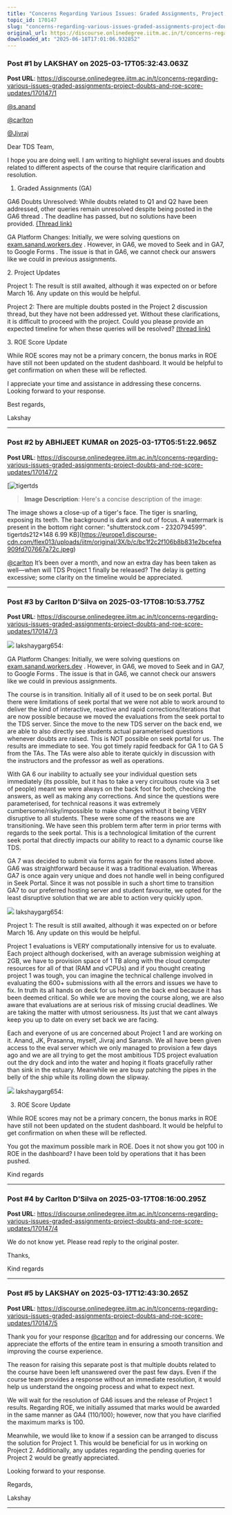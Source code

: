 ```yaml
---
title: "Concerns Regarding Various Issues: Graded Assignments, Project Doubts, and ROE Score Updates"
topic_id: 170147
slug: "concerns-regarding-various-issues-graded-assignments-project-doubts-and-roe-score-updates"
original_url: https://discourse.onlinedegree.iitm.ac.in/t/concerns-regarding-various-issues-graded-assignments-project-doubts-and-roe-score-updates/170147
downloaded_at: "2025-06-18T17:01:06.932852"
---
```


### Post #1 by LAKSHAY on 2025-03-17T05:32:43.063Z
**Post URL**: https://discourse.onlinedegree.iitm.ac.in/t/concerns-regarding-various-issues-graded-assignments-project-doubts-and-roe-score-updates/170147/1

[@s.anand](/u/s.anand)

[@carlton](/u/carlton)

[@Jivraj](/u/jivraj)

Dear TDS Team,

I hope you are doing well. I am writing to highlight several issues and doubts related to different aspects of the course that require clarification and resolution.

[](#p-607378-h-1-graded-assignments-ga-1)
1. Graded Assignments (GA)

GA6 Doubts Unresolved:
 While doubts related to Q1 and Q2 have been addressed, other queries remain unresolved despite being posted in the GA6 thread . The deadline has passed, but no solutions have been provided.
[(Thread link)](https://discourse.onlinedegree.iitm.ac.in/t/graded-assignment-6/169283)

GA Platform Changes:
 Initially, we were solving questions on
[exam.sanand.workers.dev](https://exam.sanand.workers.dev)
 . However, in GA6, we moved to
Seek
 and in GA7, to
Google Forms
. The issue is that in GA6, we cannot check our answers like we could in previous assignments.

[](#p-607378-h-2-project-updates-2)
2. Project Updates

Project 1:
 The result is still awaited, although it was expected on or before March 16. Any update on this would be helpful.

Project 2:
 There are multiple doubts posted in the
Project 2
 discussion thread, but they have not been addressed yet. Without these clarifications, it is difficult to proceed with the project. Could you please provide an expected timeline for when these queries will be resolved?
[(thread link)](https://discourse.onlinedegree.iitm.ac.in/t/project-2-tds-solver-discussion-thread/169029/29)

[](#p-607378-h-3-roe-score-update-3)
3. ROE Score Update

While ROE scores may not be a primary concern, the bonus marks in ROE have still not been updated on the student dashboard. It would be helpful to get confirmation on when these will be reflected.

I appreciate your time and assistance in addressing these concerns. Looking forward to your response.

Best regards,

Lakshay

---

### Post #2 by ABHIJEET KUMAR  on 2025-03-17T05:51:22.965Z
**Post URL**: https://discourse.onlinedegree.iitm.ac.in/t/concerns-regarding-various-issues-graded-assignments-project-doubts-and-roe-score-updates/170147/2

[![tigertds](https://europe1.discourse-cdn.com/flex013/uploads/iitm/original/3X/b/c/bc1f2c2f106b8b831e2bcefea909fd707667a72c.jpeg)

> **Image Description**: Here's a concise description of the image:

The image shows a close-up of a tiger's face. The tiger is snarling, exposing its teeth. The background is dark and out of focus. A watermark is present in the bottom right corner: "shutterstock.com - 2320794599".
tigertds212×148 6.99 KB](https://europe1.discourse-cdn.com/flex013/uploads/iitm/original/3X/b/c/bc1f2c2f106b8b831e2bcefea909fd707667a72c.jpeg)

[@carlton](/u/carlton)
 It’s been over a month, and now an extra day has been taken as well—when will TDS Project 1 finally be released? The delay is getting excessive; some clarity on the timeline would be appreciated.

---

### Post #3 by Carlton D'Silva on 2025-03-17T08:10:53.775Z
**Post URL**: https://discourse.onlinedegree.iitm.ac.in/t/concerns-regarding-various-issues-graded-assignments-project-doubts-and-roe-score-updates/170147/3

![](https://dub1.discourse-cdn.com/flex013/user_avatar/discourse.onlinedegree.iitm.ac.in/lakshaygarg654/48/129814_2.png)
 lakshaygarg654:

GA Platform Changes:
 Initially, we were solving questions on
[exam.sanand.workers.dev](https://exam.sanand.workers.dev)
 . However, in GA6, we moved to
Seek
 and in GA7, to
Google Forms
. The issue is that in GA6, we cannot check our answers like we could in previous assignments.

The course is in transition. Initially all of it used to be on seek portal. But there were limitations of seek portal that we were not able to work around to deliver the kind of interactive, reactive and rapid corrections/iterations that are now possible because we moved the evaluations from the seek portal to the TDS server. Since the move to the new TDS server on the back end, we are able to also directly see students actual parameterised questions whenever doubts are raised. This is NOT possible on seek portal for us. The results are immediate to see. You got timely rapid feedback for GA 1 to GA 5 from the TAs. The TAs were also able to iterate quickly in discussion with the instructors and the professor as well as operations.

With GA 6 our inability to actually see your individual question sets immediately (its possible, but it has to take a very circuitous route via 3 set of people) meant we were always on the back foot for both, checking the answers, as well as making any corrections. And since the questions were parameterised, for technical reasons it was extremely cumbersome/risky/impossible to make changes without it being VERY disruptive to all students. These were some of the reasons we are transitioning. We have seen this problem term after term in prior terms with regards to the seek portal. This is a technological limitation of the current seek portal that directly impacts our ability to react to a dynamic course like TDS.

GA 7 was decided to submit via forms again for the reasons listed above. GA6 was straightforward because it was a traditional evaluation. Whereas GA7 is once again very unique and does not handle well in being configured in Seek Portal. Since it was not possible in such a short time to transition GA7 to our preferred hosting server and student favourite, we opted for the least disruptive solution that we are able to action very quickly upon.

![](https://dub1.discourse-cdn.com/flex013/user_avatar/discourse.onlinedegree.iitm.ac.in/lakshaygarg654/48/129814_2.png)
 lakshaygarg654:

Project 1:
 The result is still awaited, although it was expected on or before March 16. Any update on this would be helpful.

Project 1 evaluations is VERY computationally intensive for us to evaluate. Each project although dockerised, with an average submission weighing at 2GB, we have to provision space of 1 TB along with the cloud computer resources for all of that (RAM and vCPUs) and if you thought creating project 1 was tough, you can imagine the technical challenge involved in evaluating the 600+ submissions with all the errors and issues we have to fix. In truth its all hands on deck for us here on the back end because it has been deemed critical. So while we are moving the course along, we are also aware that evaluations are at serious risk of missing crucial deadlines. We are taking the matter with utmost seriousness. Its just that we cant always keep you up to date on every set back we are facing.

Each and everyone of us are concerned about Project 1 and are working on it. Anand, JK, Prasanna, myself, Jivraj and Saransh. We all have been given access to the eval server which we only managed to provision a few days ago and we are all trying to get the most ambitious TDS project evaluation out the dry dock and into the water and hoping it floats gracefully rather than sink in the estuary. Meanwhile we are busy patching the pipes in the belly of the ship while its rolling down the slipway.

![](https://dub1.discourse-cdn.com/flex013/user_avatar/discourse.onlinedegree.iitm.ac.in/lakshaygarg654/48/129814_2.png)
 lakshaygarg654:

3. ROE Score Update

While ROE scores may not be a primary concern, the bonus marks in ROE have still not been updated on the student dashboard. It would be helpful to get confirmation on when these will be reflected.

You got the maximum possible mark in ROE. Does it not show you got 100 in ROE in the dashboard? I have been told by operations that it has been pushed.

Kind regards

---

### Post #4 by Carlton D'Silva on 2025-03-17T08:16:00.295Z
**Post URL**: https://discourse.onlinedegree.iitm.ac.in/t/concerns-regarding-various-issues-graded-assignments-project-doubts-and-roe-score-updates/170147/4

We do not know yet. Please read reply to the original poster.

Thanks,

Kind regards

---

### Post #5 by LAKSHAY on 2025-03-17T12:43:30.265Z
**Post URL**: https://discourse.onlinedegree.iitm.ac.in/t/concerns-regarding-various-issues-graded-assignments-project-doubts-and-roe-score-updates/170147/5

Thank you for your response
[@carlton](/u/carlton)
 and for addressing our concerns. We appreciate the efforts of the entire team in ensuring a smooth transition and improving the course experience.

The reason for raising this separate post is that multiple doubts related to the course have been left unanswered over the past few days. Even if the course team provides a response without an immediate resolution, it would help us understand the ongoing process and what to expect next.

We will wait for the resolution of GA6 issues and the release of Project 1 results. Regarding ROE, we initially assumed that marks would be awarded in the same manner as GA4 (110/100); however, now that you have clarified the maximum marks is 100.

Meanwhile, we would like to know if a session can be arranged to discuss the solution for Project 1. This would be beneficial for us in working on Project 2. Additionally, any updates regarding the pending queries for Project 2 would be greatly appreciated.

Looking forward to your response.

Regards,

Lakshay

---
